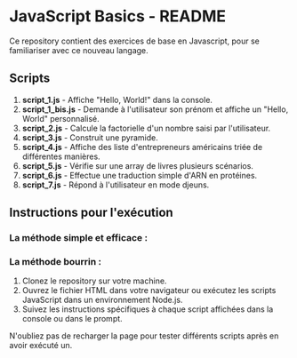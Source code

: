 # JavaScript Basics - README

Ce repository contient des exercices de base en Javascript, pour se familiariser avec ce nouveau langage.

## Scripts

1. **script_1.js** - Affiche "Hello, World!" dans la console.
2. **script_1_bis.js** - Demande à l'utilisateur son prénom et affiche un "Hello, World" personnalisé.
3. **script_2.js** - Calcule la factorielle d'un nombre saisi par l'utilisateur.
4. **script_3.js** - Construit une pyramide.
5. **script_4.js** - Affiche des liste d'entrepreneurs américains triée de différentes manières.
6. **script_5.js** - Vérifie sur une array de livres plusieurs scénarios.
7. **script_6.js** - Effectue une traduction simple d'ARN en protéines.
8. **script_7.js** - Répond à l'utilisateur en mode djeuns.

## Instructions pour l'exécution

### La méthode simple et efficace : 



### La méthode bourrin :

1. Clonez le repository sur votre machine.
2. Ouvrez le fichier HTML dans votre navigateur ou exécutez les scripts JavaScript dans un environnement Node.js.
3. Suivez les instructions spécifiques à chaque script affichées dans la console ou dans le prompt.

N'oubliez pas de recharger la page pour tester différents scripts après en avoir exécuté un.